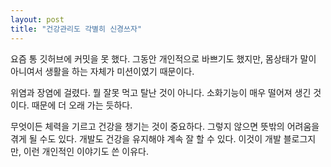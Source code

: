 ```yaml
---
layout: post
title: "건강관리도 각별히 신경쓰자"
---
```


요즘 통 깃허브에 커밋을 못 했다.
그동안 개인적으로 바쁘기도 했지만,
몸상태가 말이 아니여서 생활을 하는 자체가 미션이였기 때문이다.

위염과 장염에 걸렸다.
뭘 잘못 먹고 탈난 것이 아니다.
소화기능이 매우 떨어져 생긴 것이다.
때문에 더 오래 가는 듯하다.

무엇이든 체력을 기르고 건강을 챙기는 것이 중요하다.
그렇지 않으면 뜻밖의 어려움을 겪게 될 수도 있다.
개발도 건강을 유지해야 계속 잘 할 수 있다.
이것이 개발 블로그지만, 이런 개인적인 이야기도 쓴 이유다.
